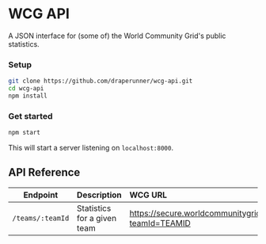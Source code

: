 # WCG API
A JSON interface for (some of) the World Community Grid's public statistics.

### Setup
```bash
git clone https://github.com/draperunner/wcg-api.git
cd wcg-api
npm install
```

### Get started
```bash
npm start
```
This will start a server listening on `localhost:8000`.

## API Reference
| Endpoint       | Description | WCG URL
| ---------------|:------------|:-----------------
| `/teams/:teamId` | Statistics for a given team | https://secure.worldcommunitygrid.org/team/viewTeamInfo.do?teamId=TEAMID
